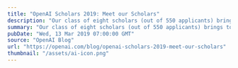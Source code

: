 ```yaml
---
title: "OpenAI Scholars 2019: Meet our Scholars"
description: "Our class of eight scholars (out of 550 applicants) brings together collective expertise in literature, philosophy, cell biology, statistics, economics, quantum physics, and business innovation."
summary: "Our class of eight scholars (out of 550 applicants) brings together collective expertise in literature, philosophy, cell biology, statistics, economics, quantum physics, and business innovation."
pubDate: "Wed, 13 Mar 2019 07:00:00 GMT"
source: "OpenAI Blog"
url: "https://openai.com/blog/openai-scholars-2019-meet-our-scholars"
thumbnail: "/assets/ai-icon.png"
---
```


